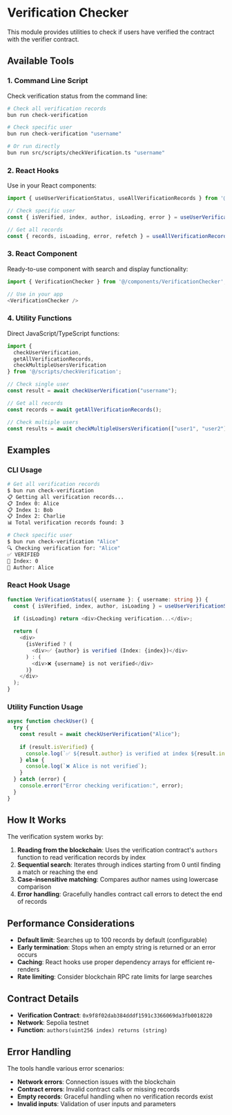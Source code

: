 # Verification Checker

This module provides utilities to check if users have verified the contract with the verifier contract.

## Available Tools

### 1. Command Line Script

Check verification status from the command line:

```bash
# Check all verification records
bun run check-verification

# Check specific user
bun run check-verification "username"

# Or run directly
bun run src/scripts/checkVerification.ts "username"
```

### 2. React Hooks

Use in your React components:

```typescript
import { useUserVerificationStatus, useAllVerificationRecords } from '@/hooks/useUserVerification';

// Check specific user
const { isVerified, index, author, isLoading, error } = useUserVerificationStatus("username");

// Get all records
const { records, isLoading, error, refetch } = useAllVerificationRecords();
```

### 3. React Component

Ready-to-use component with search and display functionality:

```typescript
import { VerificationChecker } from '@/components/VerificationChecker';

// Use in your app
<VerificationChecker />
```

### 4. Utility Functions

Direct JavaScript/TypeScript functions:

```typescript
import { 
  checkUserVerification, 
  getAllVerificationRecords, 
  checkMultipleUsersVerification 
} from '@/scripts/checkVerification';

// Check single user
const result = await checkUserVerification("username");

// Get all records
const records = await getAllVerificationRecords();

// Check multiple users
const results = await checkMultipleUsersVerification(["user1", "user2"]);
```

## Examples

### CLI Usage

```bash
# Get all verification records
$ bun run check-verification
📋 Getting all verification records...
📋 Index 0: Alice
📋 Index 1: Bob  
📋 Index 2: Charlie
📊 Total verification records found: 3

# Check specific user
$ bun run check-verification "Alice"
🔍 Checking verification for: "Alice"
✅ VERIFIED
📍 Index: 0
👤 Author: Alice
```

### React Hook Usage

```typescript
function VerificationStatus({ username }: { username: string }) {
  const { isVerified, index, author, isLoading } = useUserVerificationStatus(username);

  if (isLoading) return <div>Checking verification...</div>;
  
  return (
    <div>
      {isVerified ? (
        <div>✅ {author} is verified (Index: {index})</div>
      ) : (
        <div>❌ {username} is not verified</div>
      )}
    </div>
  );
}
```

### Utility Function Usage

```typescript
async function checkUser() {
  try {
    const result = await checkUserVerification("Alice");
    
    if (result.isVerified) {
      console.log(`✅ ${result.author} is verified at index ${result.index}`);
    } else {
      console.log(`❌ Alice is not verified`);
    }
  } catch (error) {
    console.error("Error checking verification:", error);
  }
}
```

## How It Works

The verification system works by:

1. **Reading from the blockchain**: Uses the verification contract's `authors` function to read verification records by index
2. **Sequential search**: Iterates through indices starting from 0 until finding a match or reaching the end
3. **Case-insensitive matching**: Compares author names using lowercase comparison
4. **Error handling**: Gracefully handles contract call errors to detect the end of records

## Performance Considerations

- **Default limit**: Searches up to 100 records by default (configurable)
- **Early termination**: Stops when an empty string is returned or an error occurs
- **Caching**: React hooks use proper dependency arrays for efficient re-renders
- **Rate limiting**: Consider blockchain RPC rate limits for large searches

## Contract Details

- **Verification Contract**: `0x9f8f02dab384dddf1591c3366069da3fb0018220`
- **Network**: Sepolia testnet  
- **Function**: `authors(uint256 index) returns (string)`

## Error Handling

The tools handle various error scenarios:

- **Network errors**: Connection issues with the blockchain
- **Contract errors**: Invalid contract calls or missing records  
- **Empty records**: Graceful handling when no verification records exist
- **Invalid inputs**: Validation of user inputs and parameters
